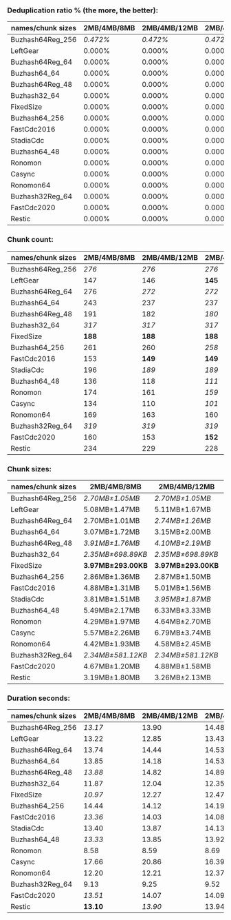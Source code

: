 ### Deduplication ratio % (the more, the better):

| names/chunk sizes | 2MB/4MB/8MB | 2MB/4MB/12MB | 2MB/4MB/16MB | 1MB/4MB/16MB | 2MB/4MB/5MB | 2MB/4MB/6MB | 2MB/4MB/7MB | 3MB/4MB/6MB | 2MB/4MB/20MB | 2MB/4MB/32MB |
| --------------- | --------- | ---------- | ---------- | ---------- | --------- | --------- | --------- | --------- | ---------- | ---------- |
| Buzhash64Reg_256 | *0.472%*  | *0.472%*   | *0.472%*   | **1.201%** | *0.472%*  | *0.472%*  | *0.472%*  | 0.000%    | *0.472%*   | *0.472%*   |
| LeftGear        | 0.000%    | 0.000%     | 0.000%     | **0.240%** | 0.000%    | 0.000%    | 0.000%    | 0.000%    | 0.000%     | 0.000%     |
| Buzhash64Reg_64 | 0.000%    | 0.000%     | 0.000%     | **0.921%** | 0.000%    | 0.000%    | 0.000%    | 0.000%    | 0.000%     | 0.000%     |
| Buzhash64_64    | 0.000%    | 0.000%     | 0.000%     | **0.725%** | 0.000%    | 0.000%    | 0.000%    | 0.000%    | 0.000%     | 0.000%     |
| Buzhash64Reg_48 | 0.000%    | 0.000%     | 0.000%     | *0.155%*   | **0.411%** | 0.000%    | 0.000%    | 0.000%    | 0.000%     | 0.000%     |
| Buzhash32_64    | 0.000%    | 0.000%     | 0.000%     | **1.051%** | 0.000%    | 0.000%    | 0.000%    | 0.000%    | 0.000%     | 0.000%     |
| FixedSize       | 0.000%    | 0.000%     | 0.000%     | 0.000%     | 0.000%    | 0.000%    | 0.000%    | 0.000%    | 0.000%     | 0.000%     |
| Buzhash64_256   | 0.000%    | 0.000%     | 0.000%     | **1.657%** | 0.000%    | 0.000%    | 0.000%    | 0.000%    | 0.000%     | 0.000%     |
| FastCdc2016     | 0.000%    | 0.000%     | 0.000%     | 0.000%     | 0.000%    | 0.000%    | 0.000%    | 0.000%    | 0.000%     | 0.000%     |
| StadiaCdc       | 0.000%    | 0.000%     | 0.000%     | **0.310%** | 0.000%    | 0.000%    | 0.000%    | 0.000%    | 0.000%     | 0.000%     |
| Buzhash64_48    | 0.000%    | 0.000%     | 0.000%     | **0.139%** | 0.000%    | 0.000%    | 0.000%    | 0.000%    | 0.000%     | 0.000%     |
| Ronomon         | 0.000%    | 0.000%     | 0.000%     | 0.000%     | 0.000%    | 0.000%    | 0.000%    | 0.000%    | 0.000%     | 0.000%     |
| Casync          | 0.000%    | 0.000%     | 0.000%     | 0.000%     | 0.000%    | 0.000%    | 0.000%    | 0.000%    | 0.000%     | 0.000%     |
| Ronomon64       | 0.000%    | 0.000%     | 0.000%     | 0.000%     | **0.420%** | 0.000%    | 0.000%    | **0.420%** | 0.000%     | 0.000%     |
| Buzhash32Reg_64 | 0.000%    | 0.000%     | 0.000%     | **0.817%** | 0.000%    | 0.000%    | 0.000%    | 0.000%    | 0.000%     | 0.000%     |
| FastCdc2020     | 0.000%    | 0.000%     | 0.000%     | 0.000%     | 0.000%    | 0.000%    | 0.000%    | 0.000%    | 0.000%     | 0.000%     |
| Restic          | 0.000%    | 0.000%     | 0.000%     | **0.535%** | 0.000%    | 0.000%    | 0.000%    | 0.000%    | 0.000%     | 0.000%     |

### Chunk count:

| names/chunk sizes | 2MB/4MB/8MB | 2MB/4MB/12MB | 2MB/4MB/16MB | 1MB/4MB/16MB | 2MB/4MB/5MB | 2MB/4MB/6MB | 2MB/4MB/7MB | 3MB/4MB/6MB | 2MB/4MB/20MB | 2MB/4MB/32MB |
| --------------- | --------- | ---------- | ---------- | ---------- | --------- | --------- | --------- | --------- | ---------- | ---------- |
| Buzhash64Reg_256 | *276*     | *276*      | *276*      | 434        | 285       | 281       | 277       | **212**   | *276*      | *276*      |
| LeftGear        | 147       | 146        | **145**    | 152        | 167       | 157       | 149       | 152       | **145**    | **145**    |
| Buzhash64Reg_64 | 276       | *272*      | *272*      | 406        | 285       | 277       | 276       | **213**   | *272*      | *272*      |
| Buzhash64_64    | 243       | 237        | 237        | 385        | 258       | 250       | 243       | **191**   | *234*      | *234*      |
| Buzhash64Reg_48 | 191       | 182        | *180*      | **177**    | 225       | 210       | 201       | 188       | *180*      | *180*      |
| Buzhash32_64    | *317*     | *317*      | *317*      | 557        | 319       | 318       | *317*     | **221**   | *317*      | *317*      |
| FixedSize       | **188**   | **188**    | **188**    | **188**    | **188**   | **188**   | **188**   | **188**   | **188**    | **188**    |
| Buzhash64_256   | 261       | 260        | *258*      | 426        | 273       | 265       | 261       | **198**   | *258*      | *258*      |
| FastCdc2016     | 153       | **149**    | **149**    | 154        | 168       | 160       | 156       | 156       | **149**    | **149**    |
| StadiaCdc       | 196       | *189*      | *189*      | 191        | 224       | 212       | 201       | 192       | **188**    | **188**    |
| Buzhash64_48    | 136       | 118        | *111*      | 132        | 177       | 157       | 146       | 144       | *109*      | **108**    |
| Ronomon         | 174       | 161        | *159*      | 163        | 194       | 183       | 178       | **157**   | *159*      | *159*      |
| Casync          | 134       | 110        | *101*      | 114        | 175       | 154       | 146       | 142       | *98*       | **94**     |
| Ronomon64       | 169       | 163        | 160        | 161        | 199       | 188       | 178       | **159**   | **159**    | **159**    |
| Buzhash32Reg_64 | *319*     | *319*      | *319*      | 563        | 321       | *319*     | *319*     | **227**   | *319*      | *319*      |
| FastCdc2020     | 160       | 153        | **152**    | 159        | 213       | 179       | 167       | 174       | **152**    | **152**    |
| Restic          | 234       | 229        | 228        | 365        | 254       | 243       | 236       | **184**   | *227*      | *226*      |

### Chunk sizes:

| names/chunk sizes | 2MB/4MB/8MB        | 2MB/4MB/12MB       | 2MB/4MB/16MB       | 1MB/4MB/16MB       | 2MB/4MB/5MB        | 2MB/4MB/6MB        | 2MB/4MB/7MB        | 3MB/4MB/6MB         | 2MB/4MB/20MB       | 2MB/4MB/32MB       |
| --------------- | ------------------ | ------------------ | ------------------ | ------------------ | ------------------ | ------------------ | ------------------ | ------------------- | ------------------ | ------------------ |
| Buzhash64Reg_256 | *2.70MB±1.05MB*    | *2.70MB±1.05MB*    | *2.70MB±1.05MB*    | 1.72MB±1.30MB      | 2.62MB±827.68KB    | 2.66MB±932.86KB    | 2.69MB±1.01MB      | **3.52MB±716.98KB** | *2.70MB±1.05MB*    | *2.70MB±1.05MB*    |
| LeftGear        | 5.08MB±1.47MB      | 5.11MB±1.67MB      | 5.15MB±1.71MB      | *4.91MB±1.90MB*    | **4.47MB±732.04KB** | *4.75MB±1.11MB*    | 5.01MB±1.31MB      | *4.91MB±967.95KB*   | 5.15MB±1.71MB      | 5.15MB±1.71MB      |
| Buzhash64Reg_64 | 2.70MB±1.01MB      | *2.74MB±1.26MB*    | *2.74MB±1.26MB*    | 1.84MB±1.54MB      | 2.62MB±825.45KB    | 2.69MB±997.27KB    | 2.70MB±1.01MB      | **3.50MB±806.27KB** | *2.74MB±1.26MB*    | *2.74MB±1.26MB*    |
| Buzhash64_64    | 3.07MB±1.72MB      | 3.15MB±2.00MB      | 3.15MB±2.21MB      | 1.94MB±1.99MB      | 2.89MB±1.11MB      | 2.99MB±1.38MB      | 3.07MB±1.58MB      | **3.91MB±1.15MB**   | *3.19MB±2.48MB*    | *3.19MB±2.50MB*    |
| Buzhash64Reg_48 | *3.91MB±1.76MB*    | *4.10MB±2.19MB*    | 4.15MB±2.38MB      | 4.22MB±3.40MB      | 3.32MB±870.95KB    | 3.55MB±1.16MB      | 3.71MB±1.42MB      | **3.97MB±881.22KB** | 4.15MB±2.38MB      | 4.15MB±2.38MB      |
| Buzhash32_64    | *2.35MB±698.89KB*  | *2.35MB±698.89KB*  | *2.35MB±698.89KB*  | 1.34MB±672.03KB    | 2.34MB±615.42KB    | 2.35MB±655.36KB    | *2.35MB±696.28KB*  | **3.38MB±630.56KB** | *2.35MB±698.89KB*  | *2.35MB±698.89KB*  |
| FixedSize       | **3.97MB±293.00KB** | **3.97MB±293.00KB** | **3.97MB±293.00KB** | **3.97MB±293.00KB** | **3.97MB±293.00KB** | **3.97MB±293.00KB** | **3.97MB±293.00KB** | **3.97MB±293.00KB** | **3.97MB±293.00KB** | **3.97MB±293.00KB** |
| Buzhash64_256   | 2.86MB±1.36MB      | 2.87MB±1.50MB      | *2.89MB±1.69MB*    | 1.75MB±1.48MB      | 2.73MB±973.81KB    | 2.82MB±1.12MB      | 2.86MB±1.27MB      | **3.77MB±1008.18KB** | *2.89MB±1.69MB*    | *2.89MB±1.69MB*    |
| FastCdc2016     | 4.88MB±1.31MB      | 5.01MB±1.56MB      | 5.01MB±1.64MB      | 4.85MB±1.76MB      | **4.44MB±728.79KB** | *4.67MB±901.66KB*  | *4.78MB±1.13MB*    | *4.78MB±800.11KB*   | 5.01MB±1.64MB      | 5.01MB±1.64MB      |
| StadiaCdc       | 3.81MB±1.51MB      | *3.95MB±1.87MB*    | *3.95MB±1.87MB*    | 3.91MB±2.77MB      | 3.33MB±933.02KB    | 3.52MB±1.11MB      | 3.71MB±1.37MB      | 3.89MB±844.20KB     | **3.97MB±2.04MB**  | **3.97MB±2.04MB**  |
| Buzhash64_48    | 5.49MB±2.17MB      | 6.33MB±3.33MB      | 6.72MB±3.86MB      | 5.65MB±4.08MB      | **4.22MB±1.02MB**  | *4.75MB±1.43MB*    | *5.11MB±1.84MB*    | 5.18MB±1.05MB       | 6.85MB±4.18MB      | 6.91MB±4.38MB      |
| Ronomon         | 4.29MB±1.97MB      | 4.64MB±2.70MB      | 4.69MB±2.89MB      | 4.58MB±3.03MB      | *3.85MB±1.11MB*    | **4.08MB±1.47MB**  | *4.19MB±1.72MB*    | 4.75MB±1.15MB       | 4.69MB±2.91MB      | 4.69MB±2.91MB      |
| Casync          | 5.57MB±2.26MB      | 6.79MB±3.74MB      | 7.39MB±4.74MB      | 6.55MB±4.86MB      | **4.27MB±1.01MB**  | *4.85MB±1.42MB*    | *5.11MB±1.92MB*    | 5.26MB±1.06MB       | 7.62MB±5.32MB      | 7.94MB±6.39MB      |
| Ronomon64       | 4.42MB±1.93MB      | 4.58MB±2.45MB      | 4.67MB±2.75MB      | 4.64MB±2.75MB      | *3.75MB±1.09MB*    | **3.97MB±1.41MB**  | *4.19MB±1.78MB*    | 4.69MB±1.16MB       | 4.69MB±2.88MB      | 4.69MB±2.89MB      |
| Buzhash32Reg_64 | *2.34MB±581.12KB*  | *2.34MB±581.12KB*  | *2.34MB±581.12KB*  | 1.33MB±603.12KB    | 2.33MB±546.08KB    | *2.34MB±581.12KB*  | *2.34MB±581.12KB*  | **3.29MB±493.12KB** | *2.34MB±581.12KB*  | *2.34MB±581.12KB*  |
| FastCdc2020     | 4.67MB±1.20MB      | 4.88MB±1.58MB      | 4.91MB±1.74MB      | 4.69MB±1.89MB      | 3.50MB±1018.93KB   | **4.17MB±938.55KB** | *4.47MB±1.08MB*    | *4.29MB±843.70KB*   | 4.91MB±1.74MB      | 4.91MB±1.74MB      |
| Restic          | 3.19MB±1.80MB      | 3.26MB±2.13MB      | 3.27MB±2.32MB      | 2.04MB±2.13MB      | 2.94MB±1.13MB      | 3.07MB±1.45MB      | 3.16MB±1.66MB      | **4.06MB±1.24MB**   | *3.29MB±2.48MB*    | *3.30MB±2.58MB*    |

### Duration seconds:

| names/chunk sizes | 2MB/4MB/8MB | 2MB/4MB/12MB | 2MB/4MB/16MB | 1MB/4MB/16MB | 2MB/4MB/5MB | 2MB/4MB/6MB | 2MB/4MB/7MB | 3MB/4MB/6MB | 2MB/4MB/20MB | 2MB/4MB/32MB |
| --------------- | --------- | ---------- | ---------- | ---------- | --------- | --------- | --------- | --------- | ---------- | ---------- |
| Buzhash64Reg_256 | *13.17*   | 13.90      | 14.48      | *13.05*    | **12.97** | 13.88     | 14.35     | 13.86     | 14.52      | 14.58      |
| LeftGear        | 13.22     | 12.85      | 13.43      | 13.72      | **10.92** | 12.64     | 13.42     | 12.83     | *11.57*    | *11.82*    |
| Buzhash64Reg_64 | 13.74     | 14.44      | 14.53      | 14.48      | 14.37     | 14.42     | 14.36     | **12.33** | *12.42*    | *12.47*    |
| Buzhash64_64    | 13.85     | 14.18      | 14.53      | *12.14*    | **12.07** | 14.15     | 14.52     | 14.13     | 14.67      | *12.17*    |
| Buzhash64Reg_48 | *13.88*   | 14.82      | 14.89      | 14.87      | 14.71     | *13.84*   | 14.76     | 14.53     | 14.62      | **13.47**  |
| Buzhash32_64    | 11.87     | 12.04      | 12.35      | 13.41      | **8.52**  | *11.41*   | 11.68     | *11.14*   | 12.76      | 13.67      |
| FixedSize       | *10.97*   | 12.27      | 12.47      | 13.14      | *11.71*   | 12.03     | 12.82     | 12.31     | 12.57      | **9.93**   |
| Buzhash64_256   | 14.44     | 14.12      | 14.19      | 14.22      | *14.08*   | *14.12*   | 14.29     | **14.07** | 14.38      | 14.36      |
| FastCdc2016     | *13.36*   | 14.03      | 14.08      | 14.08      | 14.41     | *13.36*   | 13.99     | 14.00     | 14.65      | **12.71**  |
| StadiaCdc       | 13.40     | 13.87      | 14.13      | *12.36*    | **12.30** | 14.14     | *12.32*   | 14.14     | 12.39      | 12.45      |
| Buzhash64_48    | *13.33*   | 13.85      | 13.92      | 13.88      | **13.06** | 13.82     | 13.86     | 13.82     | 13.92      | *13.20*    |
| Ronomon         | 8.58      | 8.59       | 8.69       | 8.80       | *8.55*    | 8.57      | *8.55*    | **8.54**  | 8.71       | 9.02       |
| Casync          | 17.66     | 20.86      | 16.39      | 16.65      | **14.39** | 18.03     | *14.84*   | 16.27     | *15.76*    | 15.90      |
| Ronomon64       | 12.20     | 12.21      | 12.37      | 12.80      | 12.30     | *12.16*   | *12.18*   | **11.97** | 12.63      | 13.11      |
| Buzhash32Reg_64 | 9.13      | 9.25       | 9.52       | 10.13      | *9.02*    | *9.09*    | 9.12      | **8.87**  | 9.60       | 9.95       |
| FastCdc2020     | *13.51*   | 14.07      | 14.09      | 13.90      | **11.96** | 14.04     | 13.80     | 13.78     | 13.89      | *12.08*    |
| Restic          | **13.10** | *13.90*    | 13.94      | 13.94      | 14.15     | *13.86*   | 14.19     | 14.12     | 14.23      | 14.28      |
